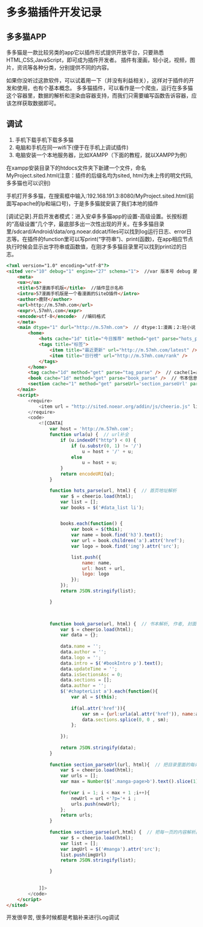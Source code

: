 # 多多猫插件开发记录
## 多多猫APP
多多猫是一款比较另类的app它以插件形式提供开放平台，只要熟悉HTML,CSS,JavaScript，即可成为插件开发者。
插件有漫画，轻小说，视频，图片，资讯等各种分类，分别提供不同的内容。

如果你没听过这款软件，可以试着用一下（并没有利益相关），这样对于插件的开发和使用，也有个基本概念。
多多猫插件，可以看作是一个爬虫，运行在多多猫这个容器里，数据的解析和渲染由容器支持，而我们只需要编写函数告诉容器，应该怎样获取数据即可。

## 调试

1. 手机下载手机下载多多猫
2. 电脑和手机在同一wifi下(便于在手机上调试插件)
3. 电脑安装一个本地服务器，比如XAMPP（下面的教程，就以XAMPP为例）

在xampp安装目录下的htdocs文件夹下新建一个文件，命名MyProject.sited.html(注意：插件的后缀名均为sited, html为未上传的明文代码, 多多猫也可以识别)

手机打开多多猫，在搜索框中输入:192.168.191.3:8080/MyProject.sited.html(前面写apache的Ip和端口号)，于是多多猫就安装了我们本地的插件

[调试记录].开启开发者模式：进入安卓多多猫app的设置-高级设置。长按标题的“高级设置”几个字，最底部多出一次性出现的开关。在多多猫目录里/sdcard/Android/data/org.noear.ddcat/files可以找到log运行日志、error日志等。在插件的function里可以写print(“字符串”)、print(函数)，在app相应节点执行时候会显示出字符串或函数值，在刚才多多猫目录里可以找到print过的日志。

``` html
<?xml version="1.0" encoding="utf-8"?>
<sited ver="10" debug="1" engine="27" schema="1">  //var 版本号 debug 是否开启debug模式 engine 引擎版本最高35
	<meta>
	<ua></ua>
	<title>57漫画手机版</title>  //插件显示名称
	<intro>57漫画手机版是一个看漫画的SiteD插件</intro>
	<author>鹿财</author>
	<url>http://m.57mh.com</url>
	<expr>\.57mh\.com</expr>
	<encode>utf-8</encode>  //编码格式
	</meta>
	<main dtype="1" durl="http://m.57mh.com">  // dtype:1:漫画；2:轻小说；3:动画；4:图片（无目录）；5:周边；6:资讯；7:视频（无目录）
		<home>
			<hots cache="1d" title="今日推荐" method="get" parse="hots_parse" url="http://m.57mh.com" />  // parse会调用下方函数来解析
			<tags title="标签">
				<item title="最近更新" url="http://m.57mh.com/latest" />
				<item title="日行榜" url="http://m.57mh.com/rank" />
			</tags>
		</home>
		<tag cache="1d" method="get" parse="tag_parse" />  // cache(1=永久；1d=1 天；1m=1 分钟；0=不缓存)
		<book cache="1d" method="get" parse="book_parse" />  // 书本信息目录作者等method请求方式
		<section cache="1" method="get" parseUrl='section_parseUrl' parse="section_parse" header="cookie;referer" />
	</main>
	<script>
		<require>
			<item url = "http://sited.noear.org/addin/js/cheerio.js" lib = "cheerio" />  //引用库
		</require>
		<code>
			<![CDATA[
				var host = 'http://m.57mh.com';
				function urla(u) {  // url补全
					if (u.indexOf("http") < 0) {
						if (u.substr(0, 1) != '/')
							u = host + '/' + u;
						else
							u = host + u;
					}
					return encodeURI(u);
				}

				function hots_parse(url, html) {  // 首页地址解析
					var $ = cheerio.load(html);
					var list = [];
					var books = $('#data_list li');


					books.each(function() {
						var book = $(this);
						var name = book.find('h3').text();
						var url = book.children('a').attr('href');
						var logo = book.find('img').attr('src');

						list.push({
							name: name,
							url: host + url,
							logo: logo
						});
					});
					return JSON.stringify(list);

				}

				

				function book_parse(url, html) {  // 书本解析, 作者, 封面, 信息, 更新日期等
					var $ = cheerio.load(html);
					var data = {};
					
					data.name = '';
					data.author = '';
					data.logo = '';
					data.intro = $('#bookIntro p').text();
					data.updateTime = '';
					data.isSectionsAsc = 0;
					data.sections = [];
					data.author = '';
					$('#chapterList a').each(function(){
						var al = $(this);
						
						if(al.attr('href')){
							var sm = {url:urla(al.attr('href')), name:al.text().trim()};
							data.sections.splice(0, 0 , sm);
						};
						
					});
					
					return JSON.stringify(data);
				}
				
				function section_parseUrl(url, html){  // 把目录里面的每条链接进行补全, 得出一章的多少页
					var $ = cheerio.load(html);
					var urls = [];
					var max = Number($('.manga-page>b').text().slice(1))
					
					for(var i = 1; i < max + 1 ;i++){
						newUrl = url +'?p='+ i ;
						urls.push(newUrl);
					};
					return urls;
				}
				
				function section_parse(url,html) {  // 把每一页的内容解析出来
					var $ = cheerio.load(html);
					var list = [];
					var imgUrl = $('#manga').attr('src');
					list.push(imgUrl)
					return JSON.stringify(list);

				}
				
				
			]]>
		</code>
	</script>
</sited>
```
开发很辛苦, 很多时候都是考脑补来进行Log调试


